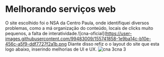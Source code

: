 # Melhorando  serviços web
O site escolhido foi o NSA da Centro Paula, onde identifiquei diversos problemas, como a má organização do conteúdo, locais de clicks muito pequenos,  a falta de interatividade.![cna-oficial](https://user-images.githubusercontent.com/99483009/155741858-1e9ba14c-b10e-456c-a5f9-ddf7727f2a1b.png
Diante disso refiz o o layout do site que esta logo abaixo, inserindo melhorias de UI e UX. 
![cna 3cna 3](https://user-images.githubusercontent.com/99483009/155742053-792a1bcb-0b89-4d4c-8420-b9ae0813c7fe.png)

